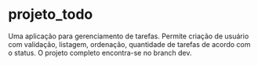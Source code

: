 # projeto_todo
Uma aplicação para gerenciamento de tarefas. Permite criação de usuário com validação, 
listagem, ordenação, quantidade de tarefas de acordo com o status.
O projeto completo encontra-se no branch dev.
